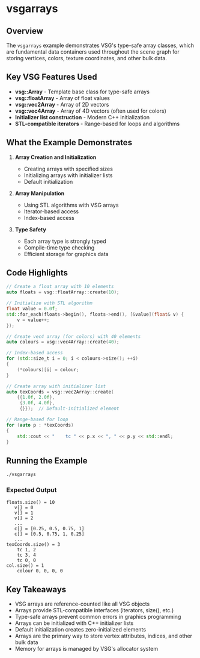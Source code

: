 # vsgarrays

## Overview

The `vsgarrays` example demonstrates VSG's type-safe array classes, which are fundamental data containers used throughout the scene graph for storing vertices, colors, texture coordinates, and other bulk data.

## Key VSG Features Used

- **vsg::Array** - Template base class for type-safe arrays
- **vsg::floatArray** - Array of float values
- **vsg::vec2Array** - Array of 2D vectors
- **vsg::vec4Array** - Array of 4D vectors (often used for colors)
- **Initializer list construction** - Modern C++ initialization
- **STL-compatible iterators** - Range-based for loops and algorithms

## What the Example Demonstrates

1. **Array Creation and Initialization**
   - Creating arrays with specified sizes
   - Initializing arrays with initializer lists
   - Default initialization

2. **Array Manipulation**
   - Using STL algorithms with VSG arrays
   - Iterator-based access
   - Index-based access

3. **Type Safety**
   - Each array type is strongly typed
   - Compile-time type checking
   - Efficient storage for graphics data

## Code Highlights

```cpp
// Create a float array with 10 elements
auto floats = vsg::floatArray::create(10);

// Initialize with STL algorithm
float value = 0.0f;
std::for_each(floats->begin(), floats->end(), [&value](float& v) {
    v = value++;
});

// Create vec4 array (for colors) with 40 elements
auto colours = vsg::vec4Array::create(40);

// Index-based access
for (std::size_t i = 0; i < colours->size(); ++i)
{
    (*colours)[i] = colour;
}

// Create array with initializer list
auto texCoords = vsg::vec2Array::create(
    {{1.0f, 2.0f},
     {3.0f, 4.0f},
     {}});  // Default-initialized element

// Range-based for loop
for (auto p : *texCoords)
{
    std::cout << "    tc " << p.x << ", " << p.y << std::endl;
}
```

## Running the Example

```bash
./vsgarrays
```

### Expected Output

```
floats.size() = 10
   v[] = 0
   v[] = 1
   v[] = 2
   ...
   c[] = [0.25, 0.5, 0.75, 1]
   c[] = [0.5, 0.75, 1, 0.25]
   ...
texCoords.size() = 3
    tc 1, 2
    tc 3, 4
    tc 0, 0
col.size() = 1
    colour 0, 0, 0, 0
```

## Key Takeaways

- VSG arrays are reference-counted like all VSG objects
- Arrays provide STL-compatible interfaces (iterators, size(), etc.)
- Type-safe arrays prevent common errors in graphics programming
- Arrays can be initialized with C++ initializer lists
- Default initialization creates zero-initialized elements
- Arrays are the primary way to store vertex attributes, indices, and other bulk data
- Memory for arrays is managed by VSG's allocator system